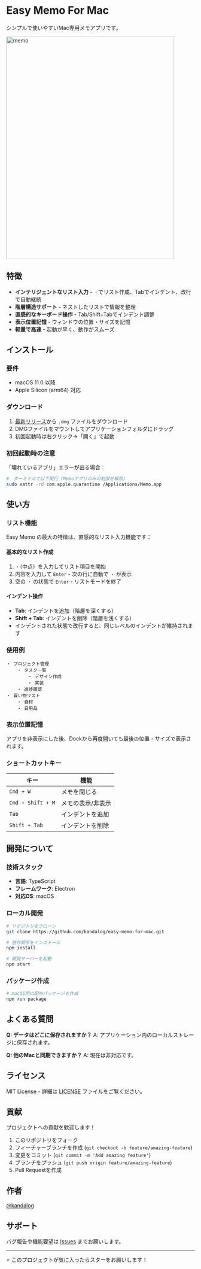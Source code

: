 # Easy Memo For Mac

シンプルで使いやすいMac専用メモアプリです。

<img width="449" height="595" alt="memo" src="https://github.com/user-attachments/assets/4896064e-37f2-4e38-9118-e93ddd1bcc38" />


## 特徴

- **インテリジェントなリスト入力** - `・`でリスト作成、Tabでインデント、改行で自動継続
- **階層構造サポート** - ネストしたリストで情報を整理
- **直感的なキーボード操作** - Tab/Shift+Tabでインデント調整
- **表示位置記憶** - ウィンドウの位置・サイズを記憶
- **軽量で高速** - 起動が早く、動作がスムーズ

## インストール

### 要件
- macOS 11.0 以降
- Apple Silicon (arm64) 対応

### ダウンロード
1. [最新リリース](https://github.com/kandalog/easy-memo-for-mac/releases)から `.dmg` ファイルをダウンロード
2. DMGファイルをマウントしてアプリケーションフォルダにドラッグ
3. 初回起動時は右クリック→「開く」で起動

### 初回起動時の注意

「壊れているアプリ」エラーが出る場合：

```bash
#　ターミナルで以下実行 (Memoアプリのみの制限を解除)
sudo xattr -rd com.apple.quarantine /Applications/Memo.app
```

## 使い方

### リスト機能
Easy Memo の最大の特徴は、直感的なリスト入力機能です：

#### 基本的なリスト作成
1. `・`（中点）を入力してリスト項目を開始
2. 内容を入力して `Enter` - 次の行に自動で `・` が表示
3. 空の `・` の状態で `Enter` - リストモードを終了

#### インデント操作
- **Tab**: インデントを追加（階層を深くする）
- **Shift + Tab**: インデントを削除（階層を浅くする）
- インデントされた状態で改行すると、同じレベルのインデントが維持されます

### 使用例
```
・ プロジェクト管理
    ・ タスク一覧
        ・ デザイン作成
        ・ 実装
    ・ 進捗確認
・ 買い物リスト
    ・ 食材
    ・ 日用品
```

### 表示位置記憶
アプリを非表示にした後、Dockから再度開いても最後の位置・サイズで表示されます。

### ショートカットキー
| キー | 機能 |
|-----|------|
| `Cmd + W` | メモを閉じる |
| `Cmd + Shift + M` | メモの表示/非表示 |
| `Tab` | インデントを追加 |
| `Shift + Tab` | インデントを削除 |

## 開発について

### 技術スタック
- **言語**: TypeScript
- **フレームワーク**: Electron
- **対応OS**: macOS

### ローカル開発
```bash
# リポジトリをクローン
git clone https://github.com/kandalog/easy-memo-for-mac.git

# 依存関係をインストール
npm install

# 開発サーバーを起動
npm start
```

### パッケージ作成
```bash
# macOS用の配布パッケージを作成
npm run package
```

## よくある質問

**Q: データはどこに保存されますか？**
A: アプリケーション内のローカルストレージに保存されます。

**Q: 他のMacと同期できますか？**
A: 現在は非対応です。

## ライセンス

MIT License - 詳細は [LICENSE](LICENSE) ファイルをご覧ください。

## 貢献

プロジェクトへの貢献を歓迎します！

1. このリポジトリをフォーク
2. フィーチャーブランチを作成 (`git checkout -b feature/amazing-feature`)
3. 変更をコミット (`git commit -m 'Add amazing feature'`)
4. ブランチをプッシュ (`git push origin feature/amazing-feature`)
5. Pull Requestを作成

## 作者

[@kandalog](https://github.com/kandalog)

## サポート

バグ報告や機能要望は [Issues](https://github.com/kandalog/easy-memo-for-mac/issues) までお願いします。

---

⭐ このプロジェクトが気に入ったらスターをお願いします！

